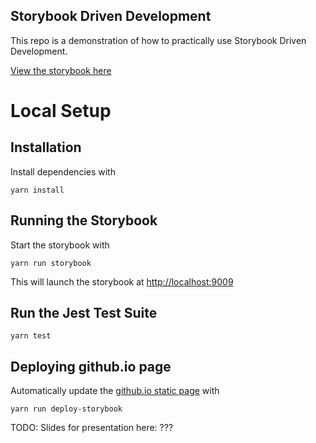## Storybook Driven Development

This repo is a demonstration of how to practically use Storybook Driven Development.

[View the storybook here](https://theinterned.github.io/Storybook-Driven-Development/)


# Local Setup
## Installation
Install dependencies with
```
yarn install
```

## Running the Storybook
Start the storybook with
```
yarn run storybook
```

This will launch the storybook at [http://localhost:9009](http://localhost:9009)

## Run the Jest Test Suite
```
yarn test
```

## Deploying github.io page
Automatically update the [github.io static page](https://theinterned.github.io/Storybook-Driven-Development/) with
```
yarn run deploy-storybook
```

TODO:
Slides for presentation here: ???
